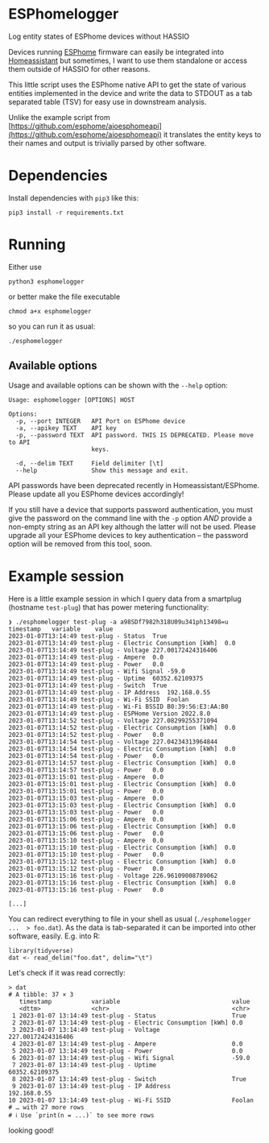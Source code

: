 # ESPhomelogger
Log entity states of ESPhome devices without HASSIO

Devices running [ESPhome](https://github.com/esphome/esphome) firmware can
easily be integrated into [Homeassistant](https://www.home-assistant.io/)
but sometimes, I want to use them standalone or access them outside of HASSIO
for other reasons. 

This little script uses the ESPhome native API to get the state of various
entities implemented in the device and write the data to STDOUT as a tab
separated table (TSV) for easy use in downstream analysis.

Unlike the example script from
[https://github.com/esphome/aioesphomeapi](https://github.com/esphome/aioesphomeapi) 
it translates the entity keys to their names and output is trivially parsed by 
other software.

# Dependencies

Install dependencies with `pip3` like this:
    
    pip3 install -r requirements.txt


# Running

Either use

    python3 esphomelogger

or better make the file executable

    chmod a+x esphomelogger 

so you can run it as usual:

    ./esphomelogger

## Available options

Usage and available options can be shown with the `--help` option:

    Usage: esphomelogger [OPTIONS] HOST

    Options:
      -p, --port INTEGER   API Port on ESPhome device
      -a, --apikey TEXT    API key
      -p, --password TEXT  API password. THIS IS DEPRECATED. Please move to API
                           keys.

      -d, --delim TEXT     Field delimiter [\t]
      --help               Show this message and exit.

API passwords have been deprecated recently in Homeassistant/ESPhome.
Please update all you ESPhome devices accordingly!

If you still have a device that supports password authentication, you must give
the password on the command line with the `-p` option *AND* provide a non-empty
string as an API key although the latter will not be used. Please upgrade all
your ESPhome devices to key authentication – the password option will be
removed from this tool, soon.

# Example session

Here is a little example session in which I query data from a smartplug (hostname 
`test-plug`) that has power metering functionality:

    ❯ ./esphomelogger test-plug -a a98SDf7982h318U09u341ph13498=u
    timestamp	variable	value
    2023-01-07T13:14:49	test-plug - Status	True
    2023-01-07T13:14:49	test-plug - Electric Consumption [kWh]	0.0
    2023-01-07T13:14:49	test-plug - Voltage	227.00172424316406
    2023-01-07T13:14:49	test-plug - Ampere	0.0
    2023-01-07T13:14:49	test-plug - Power	0.0
    2023-01-07T13:14:49	test-plug - Wifi Signal	-59.0
    2023-01-07T13:14:49	test-plug - Uptime	60352.62109375
    2023-01-07T13:14:49	test-plug - Switch	True
    2023-01-07T13:14:49	test-plug - IP Address	192.168.0.55
    2023-01-07T13:14:49	test-plug - Wi-Fi SSID	Foolan
    2023-01-07T13:14:49	test-plug - Wi-Fi BSSID	B0:39:56:E3:AA:B0
    2023-01-07T13:14:49	test-plug - ESPHome Version	2022.8.0
    2023-01-07T13:14:52	test-plug - Voltage	227.08299255371094
    2023-01-07T13:14:52	test-plug - Electric Consumption [kWh]	0.0
    2023-01-07T13:14:52	test-plug - Power	0.0
    2023-01-07T13:14:54	test-plug - Voltage	227.04234313964844
    2023-01-07T13:14:54	test-plug - Electric Consumption [kWh]	0.0
    2023-01-07T13:14:54	test-plug - Power	0.0
    2023-01-07T13:14:57	test-plug - Electric Consumption [kWh]	0.0
    2023-01-07T13:14:57	test-plug - Power	0.0
    2023-01-07T13:15:01	test-plug - Ampere	0.0
    2023-01-07T13:15:01	test-plug - Electric Consumption [kWh]	0.0
    2023-01-07T13:15:01	test-plug - Power	0.0
    2023-01-07T13:15:03	test-plug - Ampere	0.0
    2023-01-07T13:15:03	test-plug - Electric Consumption [kWh]	0.0
    2023-01-07T13:15:03	test-plug - Power	0.0
    2023-01-07T13:15:06	test-plug - Ampere	0.0
    2023-01-07T13:15:06	test-plug - Electric Consumption [kWh]	0.0
    2023-01-07T13:15:06	test-plug - Power	0.0
    2023-01-07T13:15:10	test-plug - Ampere	0.0
    2023-01-07T13:15:10	test-plug - Electric Consumption [kWh]	0.0
    2023-01-07T13:15:10	test-plug - Power	0.0
    2023-01-07T13:15:12	test-plug - Electric Consumption [kWh]	0.0
    2023-01-07T13:15:12	test-plug - Power	0.0
    2023-01-07T13:15:16	test-plug - Voltage	226.96109008789062
    2023-01-07T13:15:16	test-plug - Electric Consumption [kWh]	0.0
    2023-01-07T13:15:16	test-plug - Power	0.0

    [...]

You can redirect everything to file in your shell as usual 
(`./esphomelogger ...  > foo.dat`). As the data is tab-separated it can be
imported into other software, easily. E.g. into R:

    library(tidyverse)
    dat <- read_delim("foo.dat", delim="\t")

Let's check if it was read correctly:

    > dat
    # A tibble: 37 × 3
       timestamp           variable                               value
       <dttm>              <chr>                                  <chr>
     1 2023-01-07 13:14:49 test-plug - Status                     True
     2 2023-01-07 13:14:49 test-plug - Electric Consumption [kWh] 0.0
     3 2023-01-07 13:14:49 test-plug - Voltage                    227.00172424316406
     4 2023-01-07 13:14:49 test-plug - Ampere                     0.0
     5 2023-01-07 13:14:49 test-plug - Power                      0.0
     6 2023-01-07 13:14:49 test-plug - Wifi Signal                -59.0
     7 2023-01-07 13:14:49 test-plug - Uptime                     60352.62109375
     8 2023-01-07 13:14:49 test-plug - Switch                     True
     9 2023-01-07 13:14:49 test-plug - IP Address                 192.168.0.55
    10 2023-01-07 13:14:49 test-plug - Wi-Fi SSID                 Foolan
    # … with 27 more rows
    # ℹ Use `print(n = ...)` to see more rows

looking good!

